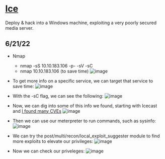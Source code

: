 # [Ice](https://tryhackme.com/room/ice)
Deploy & hack into a Windows machine, exploiting a very poorly secured media server.
## 6/21/22

- Nmap 
  - nmap -sS 10.10.183.106 -p- -sV -sC
  - nmap 10.10.183.106 (to save time)
![image](https://user-images.githubusercontent.com/66894542/174902791-389fee0f-c98e-4007-9c24-e1ce24afbd71.png)


- To get more info on a specific service, we can target that service to save time:
![image](https://user-images.githubusercontent.com/66894542/174902368-31152cb8-c568-4412-8698-fbcaf96762b3.png)
- With the -sC flag, we can see the following:
![image](https://user-images.githubusercontent.com/66894542/174903441-90becf61-3597-44a4-ab39-23bb89466e8a.png)
- Now, we can dig into some of this info we found, starting with Icecast and [I found many CVEs](https://www.cvedetails.com/vulnerability-list/vendor_id-693/Icecast.html)
![image](https://user-images.githubusercontent.com/66894542/174904097-454be20f-fc71-405c-a54d-297460203b33.png)
- Then we can use our meterpreter to run commands, such as sysinfo:
![image](https://user-images.githubusercontent.com/66894542/174904912-3fc90fa7-7f33-4cba-994b-20e9e6b9ff94.png)
- We can try the post/multi/recon/local_exploit_suggester module to find more exploits to elevate our privileges:
![image](https://user-images.githubusercontent.com/66894542/174905291-adbc4e31-793a-415f-81a1-bbe6553b7b9b.png)
- Now we can check our priveleges:
![image](https://user-images.githubusercontent.com/66894542/174905693-a96ef45b-e444-4082-a83d-e77b8d9b9ea1.png)
